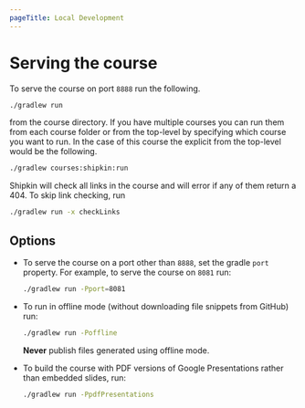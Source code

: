 ```yaml
---
pageTitle: Local Development
---
```


# Serving the course

To serve the course on port `8888` run the following.

```bash
./gradlew run
```
from the course directory. If you have multiple courses you can run them
from each course folder or from the top-level by specifying which course
you want to run.
In the case of this course the explicit from the top-level would be the
following.

```bash
./gradlew courses:shipkin:run
```

Shipkin will check all links in the course and will error if any of them
return a 404.
To skip link checking, run

```bash
./gradlew run -x checkLinks
```

## Options

-   To serve the course on a port other than `8888`, set the gradle
    `port` property.
    For example, to serve the course on `8081` run:

    ```bash
    ./gradlew run -Pport=8081
    ```

-   To run in offline mode (without downloading file snippets from
    GitHub) run:

    ```bash
    ./gradlew run -Poffline
    ```

    **Never** publish files generated using offline mode.

-   To build the course with PDF versions of Google Presentations rather
    than embedded slides, run:

    ```bash
    ./gradlew run -PpdfPresentations
    ```
